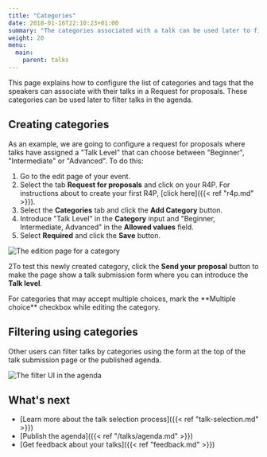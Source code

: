 ```yaml
---
title: "Categories"
date: 2018-01-16T22:10:23+01:00
summary: "The categories associated with a talk can be used later to filter talks in the agenda."
weight: 20
menu:
  main:
    parent: talks
---
```


This page explains how to configure the list of categories and tags that the speakers can associate with their talks in a Request for proposals. These categories can be used later to filter talks in the agenda.

## Creating categories

As an example, we are going to configure a request for proposals where talks have assigned a "Talk Level" that can choose between "Beginner", "Intermediate" or "Advanced". To do this:

1. Go to the edit page of your event.
2. Select the tab **Request for proposals** and click on your R4P. For instructions about to create your first R4P, [click here]({{< ref "r4p.md" >}}).
3. Select the **Categories** tab and click the **Add Category** button.
4. Introduce "Talk Level" in the **Category** input and "Beginner, Intermediate, Advanced" in the **Allowed values** field.
5. Select **Required** and click the **Save** button.

![The edition page for a category](/img/screenshots/talks/categories-edit.jpg)

2To test this newly created category, click the **Send your proposal** button to make the page show a talk submission form where you can introduce the **Talk level**.

<aside class="note">
For categories that may accept multiple choices, mark the **Multiple choice** checkbox while editing the category.
</aside>

## Filtering using categories

Other users can filter talks by categories using the form at the top of the talk submission page or the published agenda.

![The filter UI in the agenda](/img/screenshots/talks/categories-filter.jpg)

## What's next

- [Learn more about the talk selection process]({{< ref "talk-selection.md" >}})
- [Publish the agenda]({{< ref "/talks/agenda.md" >}})
- [Get feedback about your talks]({{< ref "feedback.md" >}})
